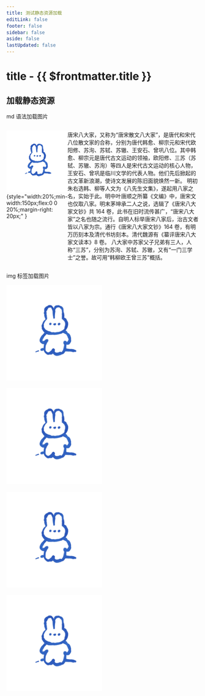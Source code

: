 ```yaml
---
title: 测试静态资源加载
editLink: false
footer: false
sidebar: false
aside: false
lastUpdated: false
---
```


# title - {{ $frontmatter.title }}

## 加载静态资源

md 语法加载图片

<div style="display:flex;">

![An image](/img/rabit.jpeg) {style="width:20%;min-width:150px;flex:0 0 20%;margin-right: 20px;" }

唐宋八大家，又称为“唐宋散文八大家”，是唐代和宋代八位散文家的合称，分别为唐代韩愈、柳宗元和宋代欧阳修、苏洵、苏轼、苏辙、王安石、曾巩八位。其中韩愈、柳宗元是唐代古文运动的领袖，欧阳修、三苏（苏轼、苏辙、苏洵）等四人是宋代古文运动的核心人物，王安石、曾巩是临川文学的代表人物。他们先后掀起的古文革新浪潮，使诗文发展的陈旧面貌焕然一新。
明初朱右选韩、柳等人文为《八先生文集》，遂起用八家之名，实始于此。明中叶唐顺之所纂《文编》中，唐宋文也仅取八家。明末茅坤承二人之说，选辑了《唐宋八大家文钞》共 164 卷，此书在旧时流传甚广，“唐宋八大家”之名也随之流行。自明人标举唐宋八家后，治古文者皆以八家为宗。通行《唐宋八大家文钞》164 卷，有明万历刻本及清代书坊刻本。清代魏源有《纂评唐宋八大家文读本》8 卷。
八大家中苏家父子兄弟有三人，人称“三苏”，分别为苏洵、苏轼、苏辙，又有“一门三学士”之誉。故可用“韩柳欧王曾三苏”概括。

</div>

img 标签加载图片

<div style="display:flex;justify-content: space-between;flex-wrap: wrap;">
  <img src="/img/rabit.jpeg" style="width: 20%; min-width: 250px; margin: 0 20px 20px 0" />
  <img src="/img/rabit.jpeg" style="width: 20%; min-width: 250px; margin: 0 20px 20px 0" />
  <img src="/img/rabit.jpeg" style="width: 20%; min-width: 250px; margin: 0 20px 20px 0" />
  <img src="/img/rabit.jpeg" style="width: 20%; min-width: 250px; margin: 0 20px 20px 0" />
</div>
